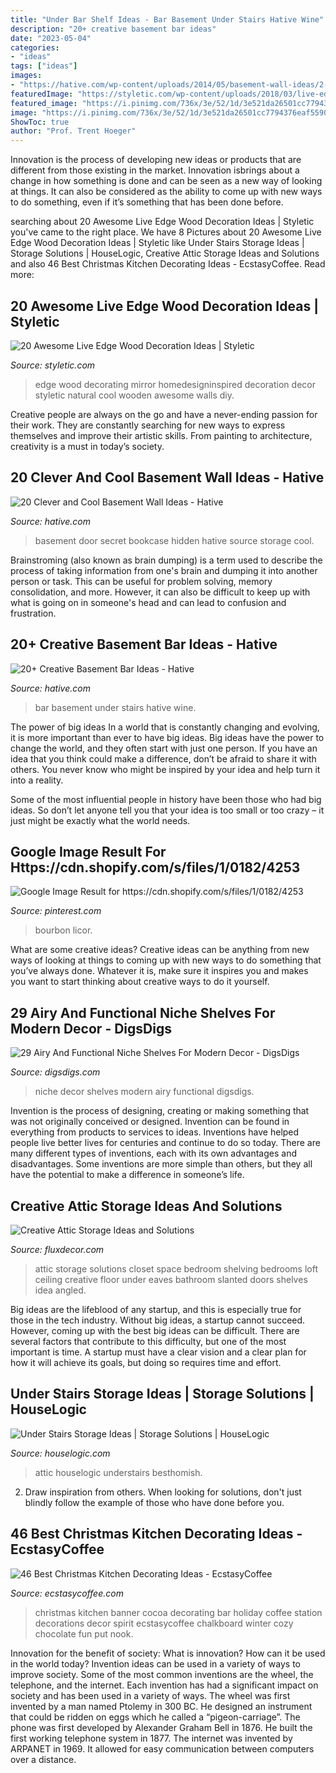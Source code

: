 ```yaml
---
title: "Under Bar Shelf Ideas - Bar Basement Under Stairs Hative Wine"
description: "20+ creative basement bar ideas"
date: "2023-05-04"
categories:
- "ideas"
tags: ["ideas"]
images:
- "https://hative.com/wp-content/uploads/2014/05/basement-wall-ideas/2-secret-bookcase-door.jpg"
featuredImage: "https://styletic.com/wp-content/uploads/2018/03/live-edge-wood-decorations/13-live-edge-wood-decoration-ideas.jpg"
featured_image: "https://i.pinimg.com/736x/3e/52/1d/3e521da26501cc7794376eaf5590866b.jpg"
image: "https://i.pinimg.com/736x/3e/52/1d/3e521da26501cc7794376eaf5590866b.jpg"
ShowToc: true
author: "Prof. Trent Hoeger"
---
```



Innovation is the process of developing new ideas or products that are different from those existing in the market. Innovation isbrings about a change in how something is done and can be seen as a new way of looking at things. It can also be considered as the ability to come up with new ways to do something, even if it’s something that has been done before.

	

		
searching about 20 Awesome Live Edge Wood Decoration Ideas | Styletic you've came to the right place. We have 8 Pictures about 20 Awesome Live Edge Wood Decoration Ideas | Styletic like Under Stairs Storage Ideas | Storage Solutions | HouseLogic, Creative Attic Storage Ideas and Solutions and also 46 Best Christmas Kitchen Decorating Ideas - EcstasyCoffee. Read more:
		
    
## 20 Awesome Live Edge Wood Decoration Ideas | Styletic

<img loading=lazy src="https://styletic.com/wp-content/uploads/2018/03/live-edge-wood-decorations/13-live-edge-wood-decoration-ideas.jpg" onerror="this.onerror=null;this.src='https://tse2.mm.bing.net/th?id=OIP.1pynWeJe48vTcjWzVsbkLQHaQ-&amp;pid=15.1';" alt="20 Awesome Live Edge Wood Decoration Ideas | Styletic">

_Source: styletic.com_

>edge wood decorating mirror homedesigninspired decoration decor styletic natural cool wooden awesome walls diy. 

	

Creative people are always on the go and have a never-ending passion for their work. They are constantly searching for new ways to express themselves and improve their artistic skills. From painting to architecture, creativity is a must in today’s society.

    
## 20 Clever And Cool Basement Wall Ideas - Hative

<img loading=lazy src="https://hative.com/wp-content/uploads/2014/05/basement-wall-ideas/2-secret-bookcase-door.jpg" onerror="this.onerror=null;this.src='https://tse1.mm.bing.net/th?id=OIP.m3PQnOQWs2APjJCyO4gy5wHaJ4&amp;pid=15.1';" alt="20 Clever and Cool Basement Wall Ideas - Hative">

_Source: hative.com_

>basement door secret bookcase hidden hative source storage cool. 

	

Brainstroming (also known as brain dumping) is a term used to describe the process of taking information from one's brain and dumping it into another person or task. This can be useful for problem solving, memory consolidation, and more. However, it can also be difficult to keep up with what is going on in someone's head and can lead to confusion and frustration.

    
## 20+ Creative Basement Bar Ideas - Hative

<img loading=lazy src="https://hative.com/wp-content/uploads/2014/05/basement-bar-ideas/17-wine-bar-under-stairs.jpg" onerror="this.onerror=null;this.src='https://tse1.mm.bing.net/th?id=OIP.bjCs5_dVaxdWr2_VCeVHjgHaJ4&amp;pid=15.1';" alt="20+ Creative Basement Bar Ideas - Hative">

_Source: hative.com_

>bar basement under stairs hative wine. 

	

The power of big ideas
In a world that is constantly changing and evolving, it is more important than ever to have big ideas. Big ideas have the power to change the world, and they often start with just one person.
If you have an idea that you think could make a difference, don’t be afraid to share it with others. You never know who might be inspired by your idea and help turn it into a reality.

Some of the most influential people in history have been those who had big ideas. So don’t let anyone tell you that your idea is too small or too crazy – it just might be exactly what the world needs.

    
## Google Image Result For Https://cdn.shopify.com/s/files/1/0182/4253

<img loading=lazy src="https://i.pinimg.com/736x/3e/52/1d/3e521da26501cc7794376eaf5590866b.jpg" onerror="this.onerror=null;this.src='https://tse2.mm.bing.net/th?id=OIP.Sz2G-vvauTqjciN1M-ssXwHaLU&amp;pid=15.1';" alt="Google Image Result for https://cdn.shopify.com/s/files/1/0182/4253">

_Source: pinterest.com_

>bourbon licor. 

	

What are some creative ideas?
Creative ideas can be anything from new ways of looking at things to coming up with new ways to do something that you’ve always done. Whatever it is, make sure it inspires you and makes you want to start thinking about creative ways to do it yourself.

    
## 29 Airy And Functional Niche Shelves For Modern Decor - DigsDigs

<img loading=lazy src="https://www.digsdigs.com/photos/airy-and-functional-niche-shelves-for-modern-decor-1.jpg" onerror="this.onerror=null;this.src='https://tse3.mm.bing.net/th?id=OIP.nQyWyZfJy4E9xXYDVbPaagHaLL&amp;pid=15.1';" alt="29 Airy And Functional Niche Shelves For Modern Decor - DigsDigs">

_Source: digsdigs.com_

>niche decor shelves modern airy functional digsdigs. 

	

Invention is the process of designing, creating or making something that was not originally conceived or designed. Invention can be found in everything from products to services to ideas. Inventions have helped people live better lives for centuries and continue to do so today. There are many different types of inventions, each with its own advantages and disadvantages. Some inventions are more simple than others, but they all have the potential to make a difference in someone’s life.

    
## Creative Attic Storage Ideas And Solutions

<img loading=lazy src="http://fluxdecor.com/wp-content/uploads/2015/09/1-attic-storage-ideas-solutions.jpg" onerror="this.onerror=null;this.src='https://tse4.mm.bing.net/th?id=OIP.3UIQnDoSt_18JUFgH5YNggHaJ4&amp;pid=15.1';" alt="Creative Attic Storage Ideas and Solutions">

_Source: fluxdecor.com_

>attic storage solutions closet space bedroom shelving bedrooms loft ceiling creative floor under eaves bathroom slanted doors shelves idea angled. 

	

Big ideas are the lifeblood of any startup, and this is especially true for those in the tech industry. Without big ideas, a startup cannot succeed. However, coming up with the best big ideas can be difficult. There are several factors that contribute to this difficulty, but one of the most important is time. A startup must have a clear vision and a clear plan for how it will achieve its goals, but doing so requires time and effort.

    
## Under Stairs Storage Ideas | Storage Solutions | HouseLogic

<img loading=lazy src="https://www.houselogic.com/wp-content/uploads/2019/05/under-stairs-storage-colorful.jpg?w=1600" onerror="this.onerror=null;this.src='https://tse1.mm.bing.net/th?id=OIP.7dx53mufPhF7bq8nuxedigHaJ4&amp;pid=15.1';" alt="Under Stairs Storage Ideas | Storage Solutions | HouseLogic">

_Source: houselogic.com_

>attic houselogic understairs besthomish. 

	

2. Draw inspiration from others. When looking for solutions, don't just blindly follow the example of those who have done before you. 

    
## 46 Best Christmas Kitchen Decorating Ideas - EcstasyCoffee

<img loading=lazy src="http://www.ecstasycoffee.com/wp-content/uploads/2016/10/banner-for-a-hot-cocoa-bar.jpg" onerror="this.onerror=null;this.src='https://tse3.mm.bing.net/th?id=OIP.ziPyMzMK_EAdlkOWXa6_FwHaK8&amp;pid=15.1';" alt="46 Best Christmas Kitchen Decorating Ideas - EcstasyCoffee">

_Source: ecstasycoffee.com_

>christmas kitchen banner cocoa decorating bar holiday coffee station decorations decor spirit ecstasycoffee chalkboard winter cozy chocolate fun put nook. 

	

Innovation for the benefit of society: What is innovation? How can it be used in the world today?
Invention ideas can be used in a variety of ways to improve society. Some of the most common inventions are the wheel, the telephone, and the internet. Each invention has had a significant impact on society and has been used in a variety of ways. The wheel was first invented by a man named Ptolemy in 300 BC. He designed an instrument that could be ridden on eggs which he called a “pigeon-carriage”. The phone was first developed by Alexander Graham Bell in 1876. He built the first working telephone system in 1877. The internet was invented by ARPANET in 1969. It allowed for easy communication between computers over a distance.

